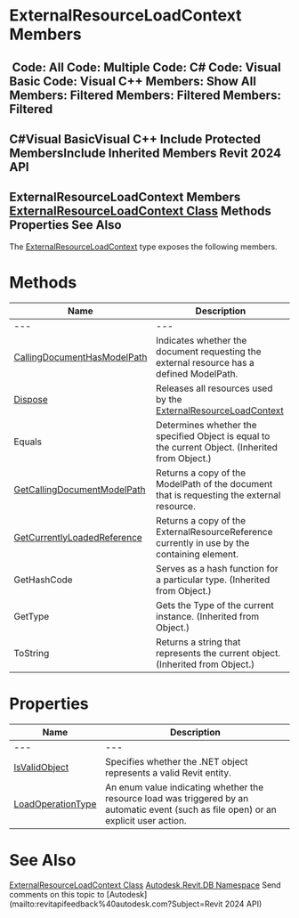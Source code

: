 # ExternalResourceLoadContext Members

﻿
 Code: All Code: Multiple Code: C# Code: Visual Basic Code: Visual C++  Members: Show All Members: Filtered Members: Filtered Members: Filtered   
---  
C#Visual BasicVisual C++
Include Protected MembersInclude Inherited Members
Revit 2024 API  
---  
ExternalResourceLoadContext Members  
[ExternalResourceLoadContext Class](225225cb-6161-4681-34f9-1da4a6d50856.md "ExternalResourceLoadContext Class") Methods Properties See Also  
---  
The [ExternalResourceLoadContext](225225cb-6161-4681-34f9-1da4a6d50856.md "ExternalResourceLoadContext Class") type exposes the following members.
# Methods
| Name | Description |
| --- | --- |
| --- | --- | --- |
| [CallingDocumentHasModelPath](26ac114f-ea77-ef90-5082-b25ed90adec5.md "CallingDocumentHasModelPath Method") | Indicates whether the document requesting the external resource has a defined ModelPath. |
| [Dispose](cafea77e-c323-78a7-a8ae-9d1bc1fbb943.md "Dispose Method") | Releases all resources used by the [ExternalResourceLoadContext](225225cb-6161-4681-34f9-1da4a6d50856.md "ExternalResourceLoadContext Class") |
| Equals | Determines whether the specified Object is equal to the current Object. (Inherited from Object.) |
| [GetCallingDocumentModelPath](aafcfaf8-26e8-2e08-c56f-fd500e2add52.md "GetCallingDocumentModelPath Method") | Returns a copy of the ModelPath of the document that is requesting the external resource. |
| [GetCurrentlyLoadedReference](8f5826f7-3f2e-69e0-23f3-6e6c2cbdf6c6.md "GetCurrentlyLoadedReference Method") | Returns a copy of the ExternalResourceReference currently in use by the containing element. |
| GetHashCode | Serves as a hash function for a particular type.  (Inherited from Object.) |
| GetType | Gets the Type of the current instance. (Inherited from Object.) |
| ToString | Returns a string that represents the current object. (Inherited from Object.) |

# Properties
| Name | Description |
| --- | --- |
| --- | --- | --- |
| [IsValidObject](fe2462b8-491d-16d4-0347-bd1b1b4cd0e6.md "IsValidObject Property") | Specifies whether the .NET object represents a valid Revit entity. |
| [LoadOperationType](3622d2ec-b75c-d6dc-e52e-2a94b5dc891c.md "LoadOperationType Property") | An enum value indicating whether the resource load was triggered by an automatic event (such as file open) or an explicit user action. |

# See Also
[ExternalResourceLoadContext Class](225225cb-6161-4681-34f9-1da4a6d50856.md "ExternalResourceLoadContext Class")
[Autodesk.Revit.DB Namespace](87546ba7-461b-c646-cbb1-2cb8f5bff8b2.md "Autodesk.Revit.DB Namespace")
Send comments on this topic to [Autodesk](mailto:revitapifeedback%40autodesk.com?Subject=Revit 2024 API)